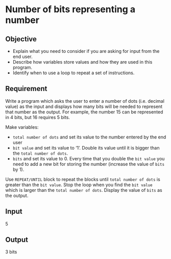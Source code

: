 # Number of bits representing a number


## Objective

- Explain what you need to consider if you are asking for input from the end user.
- Describe how variables store values and how they are used in this program.
- Identify when to use a loop to repeat a set of instructions.

## Requirement

Write a program which asks the user to enter a number of dots (i.e. decimal value) as the input and displays how many bits will be needed to represent that number as the output.
For example, the number 15 can be represented in 4 bits, but 16 requires 5 bits.

Make variables:
- `total number of dots` and set its value to the number entered by the end user
- `bit value` and set its value to ‘1’.
  Double its value until it is bigger than the `total number of dots`. 
- `bits` and set its value to 0.
  Every time that you double the `bit value` you need to add a new bit for storing the number (increase the value of `bits` by 1). 

Use `REPEAT/UNTIL` block to repeat the blocks until `total number of dots` is greater than the `bit value`.
Stop the loop when you find the `bit value` which is larger than the `total number of dots`.
Display the value of `bits` as the output.


## Input

5 

## Output

3 bits
